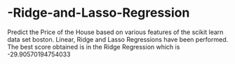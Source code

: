 # -Ridge-and-Lasso-Regression
Predict the Price of the House based on various features of the scikit learn data set boston.
Linear, Ridge and Lasso Regressions have been performed.
The best score obtained is in the Ridge Regression which is -29.90570194754033
